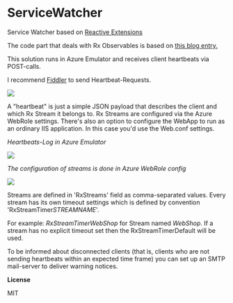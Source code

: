 # ServiceWatcher

Service Watcher based on <a href="https://github.com/Reactive-Extensions/Rx.NET" target="_blank">Reactive Extensions</a>

The code part that deals with Rx Observables is based on <a href="http://www.zerobugbuild.com/?p=230" target="_blank">this blog entry.</a>

This solution runs in Azure Emulator and receives client heartbeats via POST-calls.

I recommend <a href="http://www.telerik.com/fiddler" target="_blank">Fiddler</a> to send Heartbeat-Requests.

<img src="http://r01.imgup.net/fiddler_po7053.png" />

A "heartbeat" is just a simple JSON payload that describes the client and which Rx Stream it belongs to.
Rx Streams are configured via the Azure WebRole settings. There's also an option to configure the WebApp
to run as an ordinary IIS application. In this case you'd use the Web.conf settings. 

*Heartbeats-Log in Azure Emulator*

<img src="http://s75.imgup.net/azure_emul2fa8.png" />

*The configuration of streams is done in Azure WebRole config*

<img src="http://w68.imgup.net/azure_conf566a.png" />

Streams are defined in 'RxStreams' field as comma-separated values. Every stream has its own
timeout settings which is defined by convention 'RxStreamTimer*STREAMNAME*'. 

For example: *RxStreamTimerWebShop* for
Stream named *WebShop*. If a stream has no explicit timeout set then the RxStreamTimerDefault will be used.

To be informed about disconnected clients (that is, clients who are not sending heartbeats within an expected time frame) you
can set up an SMTP mail-server to deliver warning notices.

**License**

MIT